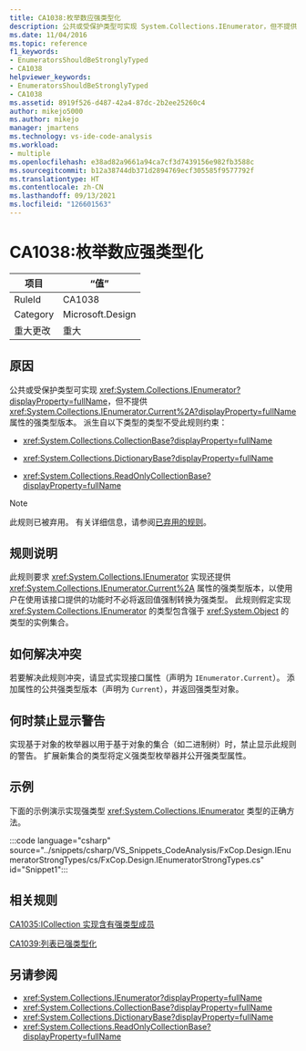 ```yaml
---
title: CA1038:枚举数应强类型化
description: 公共或受保护类型可实现 System.Collections.IEnumerator，但不提供 Current 属性的强类型版本。
ms.date: 11/04/2016
ms.topic: reference
f1_keywords:
- EnumeratorsShouldBeStronglyTyped
- CA1038
helpviewer_keywords:
- EnumeratorsShouldBeStronglyTyped
- CA1038
ms.assetid: 8919f526-d487-42a4-87dc-2b2ee25260c4
author: mikejo5000
ms.author: mikejo
manager: jmartens
ms.technology: vs-ide-code-analysis
ms.workload:
- multiple
ms.openlocfilehash: e38ad82a9661a94ca7cf3d7439156e982fb3588c
ms.sourcegitcommit: b12a38744db371d2894769ecf305585f9577792f
ms.translationtype: HT
ms.contentlocale: zh-CN
ms.lasthandoff: 09/13/2021
ms.locfileid: "126601563"
---
```

# <a name="ca1038-enumerators-should-be-strongly-typed"></a>CA1038:枚举数应强类型化

|项目|“值”|
|-|-|
|RuleId|CA1038|
|Category|Microsoft.Design|
|重大更改|重大|

## <a name="cause"></a>原因
公共或受保护类型可实现 <xref:System.Collections.IEnumerator?displayProperty=fullName>，但不提供 <xref:System.Collections.IEnumerator.Current%2A?displayProperty=fullName> 属性的强类型版本。 派生自以下类型的类型不受此规则约束：

- <xref:System.Collections.CollectionBase?displayProperty=fullName>

- <xref:System.Collections.DictionaryBase?displayProperty=fullName>

- <xref:System.Collections.ReadOnlyCollectionBase?displayProperty=fullName>

> [!NOTE]
> 此规则已被弃用。 有关详细信息，请参阅[已弃用的规则](fxcop-unported-deprecated-rules.md)。

## <a name="rule-description"></a>规则说明
此规则要求 <xref:System.Collections.IEnumerator> 实现还提供 <xref:System.Collections.IEnumerator.Current%2A> 属性的强类型版本，以使用户在使用该接口提供的功能时不必将返回值强制转换为强类型。 此规则假定实现 <xref:System.Collections.IEnumerator> 的类型包含强于 <xref:System.Object> 的类型的实例集合。

## <a name="how-to-fix-violations"></a>如何解决冲突
若要解决此规则冲突，请显式实现接口属性（声明为 `IEnumerator.Current`）。 添加属性的公共强类型版本（声明为 `Current`），并返回强类型对象。

## <a name="when-to-suppress-warnings"></a>何时禁止显示警告
实现基于对象的枚举器以用于基于对象的集合（如二进制树）时，禁止显示此规则的警告。 扩展新集合的类型将定义强类型枚举器并公开强类型属性。

## <a name="example"></a>示例
下面的示例演示实现强类型 <xref:System.Collections.IEnumerator> 类型的正确方法。

:::code language="csharp" source="../snippets/csharp/VS_Snippets_CodeAnalysis/FxCop.Design.IEnumeratorStrongTypes/cs/FxCop.Design.IEnumeratorStrongTypes.cs" id="Snippet1":::

## <a name="related-rules"></a>相关规则
[CA1035:ICollection 实现含有强类型成员](../code-quality/ca1035.md)

[CA1039:列表已强类型化](../code-quality/ca1039.md)

## <a name="see-also"></a>另请参阅

- <xref:System.Collections.IEnumerator?displayProperty=fullName>
- <xref:System.Collections.CollectionBase?displayProperty=fullName>
- <xref:System.Collections.DictionaryBase?displayProperty=fullName>
- <xref:System.Collections.ReadOnlyCollectionBase?displayProperty=fullName>
